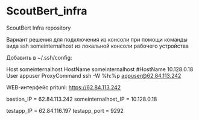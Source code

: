# ScoutBert_infra
ScoutBert Infra repository

Вариант решения для подключения из консоли при помощи
команды вида ssh someinternalhost из локальной консоли рабочего
устройства

 Добавить  в ~/.ssh/config:

Host someinternalhost
	HostName someinternalhost
	#HostName 10.128.0.18
	User appuser
	ProxyCommand ssh -W %h:%p appuser@62.84.113.242

WEB-интерфейс pritunl: https://62.84.113.242

bastion_IP = 62.84.113.242
someinternalhost_IP = 10.128.0.18

testapp_IP = 62.84.116.197
testapp_port = 9292
